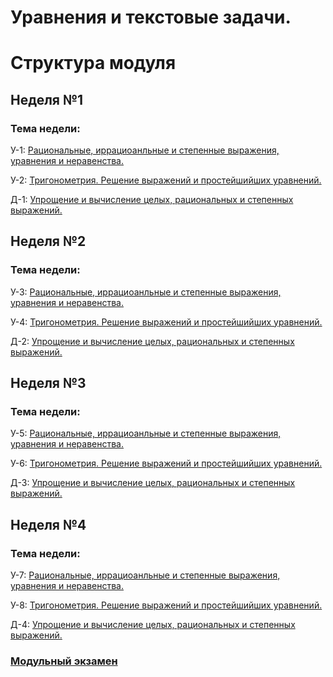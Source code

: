 # Уравнения и текстовые задачи.

# Структура модуля

## Неделя №1

### Тема недели: 

У-1: [Рациональныe, иррациоанльныe и степенныe выражения, уравнения и неравенства.](./components/class/class-1.md)

У-2: [Тригонометрия. Решение выражений и простейшийших уравнений.](./components/class/class-2.md)

Д-1: [Упрощение и вычисление целых, рациональных и степенных выражений.](./components/homework/homework-1.md)

## Неделя №2

### Тема недели: 

У-3: [Рациональныe, иррациоанльныe и степенныe выражения, уравнения и неравенства.](./components/class/class-1.md)

У-4: [Тригонометрия. Решение выражений и простейшийших уравнений.](./components/class/class-2.md)

Д-2: [Упрощение и вычисление целых, рациональных и степенных выражений.](./components/homework/homework-1.md)

## Неделя №3

### Тема недели: 

У-5: [Рациональныe, иррациоанльныe и степенныe выражения, уравнения и неравенства.](./components/class/class-1.md)

У-6: [Тригонометрия. Решение выражений и простейшийших уравнений.](./components/class/class-2.md)

Д-3: [Упрощение и вычисление целых, рациональных и степенных выражений.](./components/homework/homework-1.md)

## Неделя №4

### Тема недели: 

У-7: [Рациональныe, иррациоанльныe и степенныe выражения, уравнения и неравенства.](./components/class/class-1.md)

У-8: [Тригонометрия. Решение выражений и простейшийших уравнений.](./components/class/class-2.md)

Д-4: [Упрощение и вычисление целых, рациональных и степенных выражений.](./components/homework/homework-1.md)


### [Модульный экзамен](./components/exam/exam-1.md)